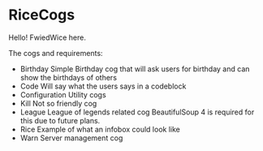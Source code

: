 # RiceCogs

Hello! FwiedWice here.

The cogs and requirements:
- Birthday
  Simple Birthday cog that will ask users for birthday and can show the birthdays of others
- Code 
  Will say what the users says in a codeblock
- Configuration
  Utility cogs
- Kill 
  Not so friendly cog
- League 
  League of legends related cog
  BeautifulSoup 4 is required for this due to future plans.
- Rice
  Example of what an infobox could look like
- Warn
  Server management cog

